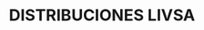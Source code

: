 ---
title: "DISTRIBUCIONES LIVSA"
url: /san-francisco-lachigolo/distribuciones-livsa/
shop: Supermarkt
---